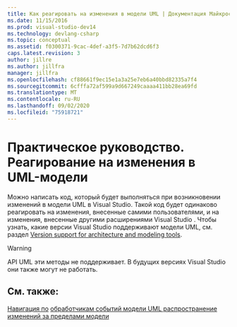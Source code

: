 ```yaml
---
title: Как реагировать на изменения в модели UML | Документация Майкрософт
ms.date: 11/15/2016
ms.prod: visual-studio-dev14
ms.technology: devlang-csharp
ms.topic: conceptual
ms.assetid: f0300371-9cac-4def-a3f5-7d7b62dcd6f3
caps.latest.revision: 3
author: jillre
ms.author: jillfra
manager: jillfra
ms.openlocfilehash: cf88661f9ec15e1a3a25e7eb6a40bbd82335a7f4
ms.sourcegitcommit: 6cfffa72af599a9d667249caaaa411bb28ea69fd
ms.translationtype: MT
ms.contentlocale: ru-RU
ms.lasthandoff: 09/02/2020
ms.locfileid: "75918721"
---
```

# <a name="how-to-respond-to-changes-in-a-uml-model"></a>Практическое руководство. Реагирование на изменения в UML-модели
Можно написать код, который будет выполняться при возникновении изменений в модели UML в Visual Studio. Такой код будет одинаково реагировать на изменения, внесенные самими пользователями, и на изменения, внесенные другими расширениями Visual Studio . Чтобы узнать, какие версии Visual Studio поддерживают модели UML, см. раздел [Version support for architecture and modeling tools](../modeling/what-s-new-for-design-in-visual-studio.md#VersionSupport).

> [!WARNING]
> API UML эти методы не поддерживает. В будущих версиях Visual Studio они также могут не работать.

## <a name="see-also"></a>См. также:
 [Навигация по](../modeling/navigate-the-uml-model.md) [обработчикам событий модели UML распространение изменений за пределами модели](../modeling/event-handlers-propagate-changes-outside-the-model.md)
 